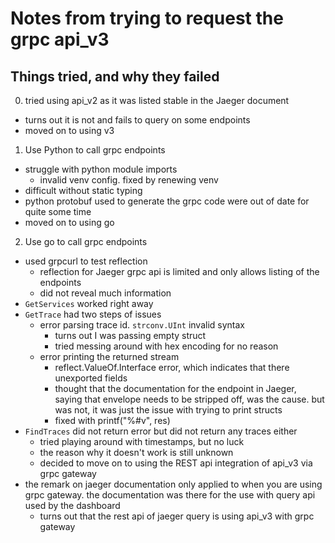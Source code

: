 # Notes from trying to request the grpc api_v3
## Things tried, and why they failed
0. tried using api_v2 as it was listed stable in the Jaeger document
  - turns out it is not and fails to query on some endpoints
  - moved on to using v3
1. Use Python to call grpc endpoints
  - struggle with python module imports
    - invalid venv config. fixed by renewing venv
  - difficult without static typing
  - python protobuf used to generate the grpc code were out of date for quite some time
  - moved on to using go
2. Use go to call grpc endpoints
  - used grpcurl to test reflection
    - reflection for Jaeger grpc api is limited and only allows listing of the endpoints
    - did not reveal much information
  - `GetServices` worked right away
  - `GetTrace` had two steps of issues
    - error parsing trace id. `strconv.UInt` invalid syntax
      - turns out I was passing empty struct
      - tried messing around with hex encoding for no reason
    - error printing the returned stream
      - reflect.ValueOf.Interface error, which indicates that there unexported fields
      - thought that the documentation for the endpoint in Jaeger, saying that envelope needs to be stripped off, was the cause. but was not, it was just the issue with trying to print structs
      - fixed with printf("%#v", res)
  - `FindTraces` did not return error but did not return any traces either 
    - tried playing around with timestamps, but no luck
    - the reason why it doesn't work is still unknown
    - decided to move on to using the REST api integration of api_v3 via grpc gateway
  - the remark on jaeger documentation only applied to when you are using grpc gateway. the documentation was there for the use with query api used by the dashboard
    - turns out that the rest api of jaeger query is using api_v3 with grpc gateway
